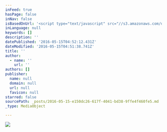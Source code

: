 ```yaml
---
inFeed: true
hasPage: false
inNav: false
isBasedOnUrl: '<script type="text/javascript" src="//s3.amazonaws.com/downloads.mailchimp.com/js/signup-forms/popup/embed.js" data-dojo-config="usePlainJson: true, isDebug: false"></script><script type="text/javascript">require(["mojo/signup-forms/Loader"], function(L) { L.start({"baseUrl":"mc.us13.list-manage.com","uuid":"f18bae4738171b4583793f9f6","lid":"6ec92773ab"}) })</script>'
inLanguage: null
keywords: []
description: ''
datePublished: '2016-05-15T04:52:12.431Z'
dateModified: '2016-05-15T04:51:38.741Z'
title: ''
author:
  - name: ''
    url: ''
authors: []
publisher:
  name: null
  domain: null
  url: null
  favicon: null
starred: false
sourcePath: _posts/2016-05-15-e150dc26-617f-4041-bd38-9ffe4f460fe5.md
_type: MediaObject

---
```

![](https://the-grid-user-content.s3-us-west-2.amazonaws.com/d26dd60e-0b8f-49db-af33-400dc15f4c3f.jpg)